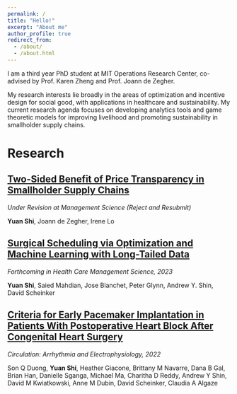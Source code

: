 ```yaml
---
permalink: /
title: "Hello!"
excerpt: "About me"
author_profile: true
redirect_from: 
  - /about/
  - /about.html
---
```


I am a third year PhD student at MIT Operations Research Center, co-advised by Prof. Karen Zheng and Prof. Joann de Zegher. 

My research interests lie broadly in the areas of optimization and incentive design for social good, with applications in healthcare and sustainability. My current research agenda focuses on developing analytics tools and game theoretic models for improving livelihood and promoting sustainability in smallholder supply chains. 

Research
======
## [Two-Sided Benefit of Price Transparency in Smallholder Supply Chains](https://papers.ssrn.com/sol3/papers.cfm?abstract_id=4052928)
_Under Revision at Management Science (Reject and Resubmit)_

**Yuan Shi**, Joann de Zegher, Irene Lo

## [Surgical Scheduling via Optimization and Machine Learning with Long-Tailed Data](https://arxiv.org/abs/2202.06383)
_Forthcoming in Health Care Management Science, 2023_

**Yuan Shi**, Saied Mahdian, Jose Blanchet, Peter Glynn, Andrew Y. Shin, David Scheinker

## [Criteria for Early Pacemaker Implantation in Patients With Postoperative Heart Block After Congenital Heart Surgery](https://www.ahajournals.org/doi/full/10.1161/CIRCEP.122.011145)
_Circulation: Arrhythmia and Electrophysiology, 2022_

Son Q Duong, **Yuan Shi**, Heather Giacone, Brittany M Navarre, Dana B Gal, Brian Han, Danielle Sganga, Michael Ma, Charitha D Reddy, Andrew Y Shin, David M Kwiatkowski, Anne M Dubin, David Scheinker, Claudia A Algaze
